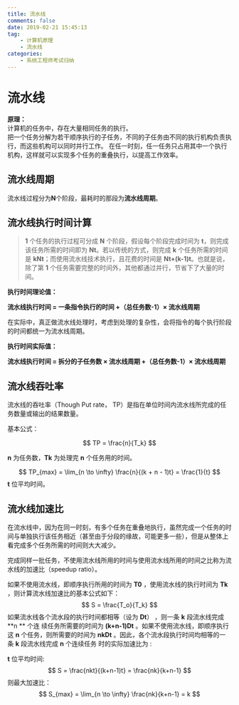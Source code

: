 ```yaml
---
title: 流水线
comments: false
date: 2019-02-21 15:45:13
tag: 
    - 计算机原理
    - 流水线
categories:
    - 系统工程师考试归纳
---
```

# 流水线

**原理：**  
计算机的任务中，存在大量相同任务的执行。  
把一个任务分解为若干顺序执行的子任务，不同的子任务由不同的执行机构负责执行，而这些机构可以同时并行工作。
在任一时刻，任一任务只占用其中一个执行机构，这样就可以实现多个任务的重叠执行，以提高工作效率。

## 流水线周期
流水线过程分为**N**个阶段，最耗时的那段为**流水线周期**。

## 流水线执行时间计算
>**1** 个任务的执行过程可分成 **N** 个阶段，假设每个阶段完成时间为 **t**，则完成该任务所需的时间即为 **Nt**。若以传统的方式，则完成 **k** 个任务所需的时间是 **kNt**；而使用流水线技术执行，且花费的时间是 **Nt+(k-1)t**。也就是说，除了第 **1** 个任务需要完整的时间外，其他都通过并行，节省下了大量的时间。

**执行时间理论值：**  

**流水线执行时间 = 一条指令执行的时间 +（总任务数-1）× 流水线周期**

在实际中，真正做流水线处理时，考虑到处理的复杂性，会将指令的每个执行阶段的时间都统一为流水线周期。

**执行时间实际值：**  

**流水线执行时间 = 拆分的子任务数 × 流水线周期 +（总任务数-1）× 流水线周期**  



## 流水线吞吐率

流水线的吞吐率（Though Put rate， TP）是指在单位时间内流水线所完成的任务数量或输出的结果数量。

基本公式： 

$$
TP = \frac{n}{T_k}
$$

**n**  为任务数，**Tk** 为处理完 **n** 个任务用的时间。

$$
TP_{max} = \lim_{n \to \infty} \frac{n}{(k + n - 1)t} = \frac{1}{t}
$$
**t** 位平均时间。



## 流水线加速比
在流水线中，因为在同一时刻，有多个任务在重叠地执行，虽然完成一个任务的时间与单独执行该任务相近（甚至由于分段的缘故，可能更多一些），但是从整体上看完成多个任务所需的时间则大大减少。

完成同样一批任务，不使用流水线所用的时间与使用流水线所用的时间之比称为流水线的加速比（speedup ratio）。

如果不使用流水线，即顺序执行所用的时间为 **T0** ，使用流水线的执行时间为 **Tk** ，则计算流水线加速比的基本公式如下：
$$
S = \frac{T_o}{T_k}
$$
如果流水线各个流水段的执行时间都相等（设为 **Dt**） ，则一条 **k** 段流水线完成  **n ** 个连 续任务所需要的时间为 **(k+n-1)Dt** 。如果不使用流水线，即顺序执行这  **n**  个任务，则所需要的时间为 **nkDt** 。因此，各个流水段执行时间均相等的一条  **k**  段流水线完成 **n** 个连续任务 时的实际加速比为 :

**t** 位平均时间:
$$
S = \frac{nkt}{(k+n-1)t} = \frac{nk}{k+n-1}
$$
则最大加速比：
$$
S_{max} = \lim_{n \to \infty} \frac{nk}{k+n-1} = k
$$
